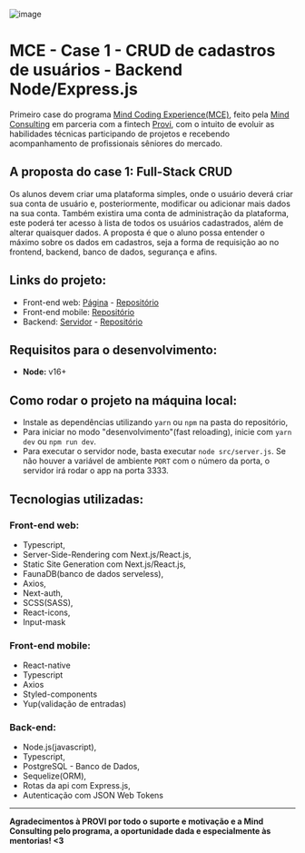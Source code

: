![image](https://user-images.githubusercontent.com/3879613/125519551-d46b63ee-50c5-4ead-be19-a911043df2a6.png)

# MCE - Case 1 - CRUD de cadastros de usuários - Backend Node/Express.js

Primeiro case do programa [Mind Coding Experience(MCE)](https://conteudos.provi.com.br/mind-coding-experience/), feito pela [Mind Consulting](https://mindconsulting.com.br/) em parceria com a fintech [Provi](https://provi.com.br), com o intuito de evoluir as habilidades técnicas participando de projetos e recebendo acompanhamento de profissionais sêniores do mercado.

## A proposta do case 1: Full-Stack CRUD

Os alunos devem criar uma plataforma simples, onde o usuário deverá criar sua conta de usuário e, posteriormente, modificar ou adicionar mais dados na sua conta. Também existira uma conta de administração da plataforma, este poderá ter acesso à lista de todos os usuários cadastrados, além de alterar quaisquer dados. A proposta é que o aluno possa entender o máximo sobre os dados em cadastros, seja a forma de requisição ao no frontend, backend, banco de dados, segurança e afins.

## Links do projeto:

* Front-end web: [Página](https://mce-onboarding.vercel.app) - [Repositório](https://github.com/savio591/mce-onboarding-web)
* Front-end mobile: [Repositório](https://github.com/savio591/mce-onboarding-mobile)
* Backend: [Servidor](https://agile-hollows-01374.herokuapp.com) - [Repositório](https://github.com/savio591/mce-onboarding-node)

## Requisitos para o desenvolvimento:
* **Node:** v16+

## Como rodar o projeto na máquina local:

* Instale as dependências utilizando ``yarn`` ou ``npm`` na pasta do repositório,
* Para iniciar no modo "desenvolvimento"(fast reloading), inicie com ``yarn dev`` ou `npm run dev`.
* Para executar o servidor node, basta executar `node src/server.js`. Se não houver a variável de ambiente ``PORT`` com o número da porta, o servidor irá rodar o app na porta 3333.

## Tecnologias utilizadas:

### Front-end web:

- Typescript,
- Server-Side-Rendering com Next.js/React.js,
- Static Site Generation com Next.js/React.js,
- FaunaDB(banco de dados serveless),
- Axios,
- Next-auth,
- SCSS(SASS),
- React-icons,
- Input-mask

### Front-end mobile:

- React-native
- Typescript
- Axios
- Styled-components
- Yup(validação de entradas)

### Back-end:

- Node.js(javascript),
- Typescript,
- PostgreSQL - Banco de Dados,
- Sequelize(ORM),
- Rotas da api com Express.js,
- Autenticação com JSON Web Tokens

---

**Agradecimentos à PROVI por todo o suporte e motivação e a Mind Consulting pelo programa, a oportunidade dada e especialmente às mentorias! <3**
